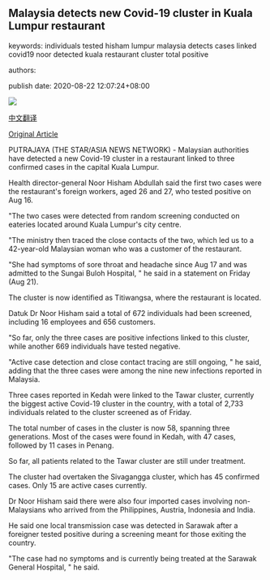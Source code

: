 ## Malaysia detects new Covid-19 cluster in Kuala Lumpur restaurant

keywords: individuals tested hisham lumpur malaysia detects cases linked covid19 noor detected kuala restaurant cluster total positive

authors: 

publish date: 2020-08-22 12:07:24+08:00

![](https://www.straitstimes.com/sites/default/files/styles/x_large/public/articles/2020/08/22/nz_kl_220861.jpg?itok=pQ06VEjN)

[中文翻译](Malaysia%20detects%20new%20Covid-19%20cluster%20in%20Kuala%20Lumpur%20restaurant_zh.md)

[Original Article](https://www.straitstimes.com/asia/se-asia/malaysia-detects-new-covid-19-cluster-in-kuala-lumpur-restaurant)

PUTRAJAYA (THE STAR/ASIA NEWS NETWORK) - Malaysian authorities have detected a new Covid-19 cluster in a restaurant linked to three confirmed cases in the capital Kuala Lumpur.

Health director-general Noor Hisham Abdullah said the first two cases were the restaurant's foreign workers, aged 26 and 27, who tested positive on Aug 16.

"The two cases were detected from random screening conducted on eateries located around Kuala Lumpur's city centre.

"The ministry then traced the close contacts of the two, which led us to a 42-year-old Malaysian woman who was a customer of the restaurant.

"She had symptoms of sore throat and headache since Aug 17 and was admitted to the Sungai Buloh Hospital, " he said in a statement on Friday (Aug 21).

The cluster is now identified as Titiwangsa, where the restaurant is located.

Datuk Dr Noor Hisham said a total of 672 individuals had been screened, including 16 employees and 656 customers.

"So far, only the three cases are positive infections linked to this cluster, while another 669 individuals have tested negative.

"Active case detection and close contact tracing are still ongoing, " he said, adding that the three cases were among the nine new infections reported in Malaysia.

Three cases reported in Kedah were linked to the Tawar cluster, currently the biggest active Covid-19 cluster in the country, with a total of 2,733 individuals related to the cluster screened as of Friday.

The total number of cases in the cluster is now 58, spanning three generations. Most of the cases were found in Kedah, with 47 cases, followed by 11 cases in Penang.

So far, all patients related to the Tawar cluster are still under treatment.

The cluster had overtaken the Sivagangga cluster, which has 45 confirmed cases. Only 15 are active cases currently.

Dr Noor Hisham said there were also four imported cases involving non-Malaysians who arrived from the Philippines, Austria, Indonesia and India.

He said one local transmission case was detected in Sarawak after a foreigner tested positive during a screening meant for those exiting the country.

"The case had no symptoms and is currently being treated at the Sarawak General Hospital, " he said.